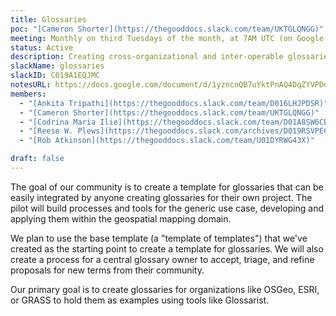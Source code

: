 ```yaml
---
title: Glossaries
poc: "[Cameron Shorter](https://thegooddocs.slack.com/team/UKTGLQNGG)"
meeting: Monthly on third Tuesdays of the month, at 7AM UTC (on Google Meet)
status: Active
description: Creating cross-organizational and inter-operable glossaries with a standardised format for terms and definitions.
slackName: glossaries
slackID: C019A1EQJMC
notesURL: https://docs.google.com/document/d/1yzncnQB7uYktPnAQ4DqZYVPDdYnqDrWmqHzcpXrjkPg/
members:
  - "[Ankita Tripathi](https://thegooddocs.slack.com/team/D016LHJPDSR)"
  - "[Cameron Shorter](https://thegooddocs.slack.com/team/UKTGLQNGG)"
  - "[Codrina Maria Ilie](https://thegooddocs.slack.com/team/D01A8SW6CBX)"
  - "[Reese W. Plews](https://thegooddocs.slack.com/archives/D019RSVPE69)"
  - "[Rob Atkinson](https://thegooddocs.slack.com/team/U01DYRWG43X)"

draft: false
---
```


The goal of our community is to create a template for glossaries that can be easily integrated by anyone creating glossaries for their own project. The pilot will build processes and tools for the generic use case, developing and applying them within the geospatial mapping domain.

We plan to use the base template (a "template of templates") that we've created as the starting point to create a template for glossaries. We will also create a process for a central glossary owner to accept, triage, and refine proposals for new terms from their community.

Our primary goal is to create glossaries for organizations like OSGeo, ESRI, or GRASS to hold them as examples using tools like Glossarist.
